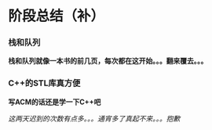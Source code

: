 # 阶段总结（补）

### 栈和队列
**栈和队列就像一本书的前几页，每次都在这开始。。。翻来覆去。。。**

### C++的STL库真方便
**写ACM的话还是学一下C++吧**

*这两天迟到的次数有点多。。。通宵多了真起不来。。。抱歉*
